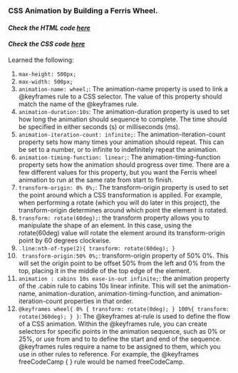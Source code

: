 ### CSS Animation by Building a Ferris Wheel. 

#### <i>Check the HTML code [here](./index.html)</i>  
#### <i>Check the CSS code [here](./styles.css)</i>

Learned the following:
1. `max-height: 500px;`
2. `max-width: 500px;`
3. `animation-name: wheel;`: The animation-name property is used to link a @keyframes rule to a CSS selector. The value of this property should match the name of the @keyframes rule.
4. `animation-duration:10s`: The animation-duration property is used to set how long the animation should sequence to complete. The time should be specified in either seconds (s) or milliseconds (ms).
5. `animation-iteration-count: infinite;`: The animation-iteration-count property sets how many times your animation should repeat. This can be set to a number, or to infinite to indefinitely repeat the animation.
6. `animation-timing-function: linear;`:  The animation-timing-function property sets how the animation should progress over time. There are a few different values for this property, but you want the Ferris wheel animation to run at the same rate from start to finish.
7. `transform-origin: 0% 0%;`: The transform-origin property is used to set the point around which a CSS transformation is applied. For example, when performing a rotate (which you will do later in this project), the transform-origin determines around which point the element is rotated.
8. `transform: rotate(60deg);`: the transform property allows you to manipulate the shape of an element. In this case, using the rotate(60deg) value will rotate the element around its transform-origin point by 60 degrees clockwise.
9. `.line:nth-of-type(2){
     transform: rotate(60deg);
}`
10. ` transform-origin:50% 0%;`: transform-origin property of 50% 0%. This will set the origin point to be offset 50% from the left and 0% from the top, placing it in the middle of the top edge of the element.
11. `animation : cabins 10s ease-in-out infinite;`: the animation property of the .cabin rule to cabins 10s linear infinite. This will set the animation-name, animation-duration, animation-timing-function, and animation-iteration-count properties in that order.
12. `@keyframes wheel{
    0% {
        transform: rotate(0deg);
      }
    100%{
        transform: rotate(360deg);
    }
}`: The @keyframes at-rule is used to define the flow of a CSS animation. Within the @keyframes rule, you can create selectors for specific points in the animation sequence, such as 0% or 25%, or use from and to to define the start and end of the sequence.
@keyframes rules require a name to be assigned to them, which you use in other rules to reference. For example, the @keyframes freeCodeCamp { } rule would be named freeCodeCamp.
 

